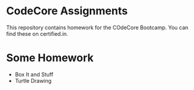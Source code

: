 # CodeCore Assignments

This repository contains homework for the COdeCore Bootcamp. You can find these on certified.in.

# Some Homework

- Box It and Stuff
- Turtle Drawing